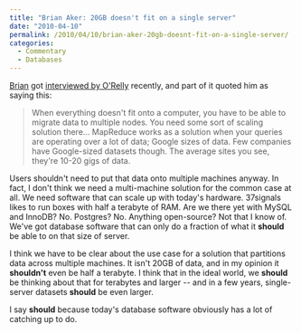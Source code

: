 ```yaml
---
title: "Brian Aker: 20GB doesn't fit on a single server"
date: "2010-04-10"
permalink: /2010/04/10/brian-aker-20gb-doesnt-fit-on-a-single-server/
categories:
  - Commentary
  - Databases
---
```

[Brian][1] got [interviewed by O'Relly][2] recently, and part of it quoted him as saying this:

> When everything doesn't fit onto a computer, you have to be able to migrate data to multiple nodes. You need some sort of scaling solution there&#8230; MapReduce works as a solution when your queries are operating over a lot of data; Google sizes of data. Few companies have Google-sized datasets though. The average sites you see, they're 10-20 gigs of data.

Users shouldn't need to put that data onto multiple machines anyway. In fact, I don't think we need a multi-machine solution for the common case at all. We need software that can scale up with today's hardware. 37signals likes to run boxes with half a terabyte of RAM. Are we there yet with MySQL and InnoDB? No. Postgres? No. Anything open-source? Not that I know of. We've got database software that can only do a fraction of what it **should** be able to on that size of server.

I think we have to be clear about the use case for a solution that partitions data across multiple machines. It isn't 20GB of data, and in my opinion it **shouldn't** even be half a terabyte. I think that in the ideal world, we **should** be thinking about that for terabytes and larger -- and in a few years, single-server datasets **should** be even larger.

I say **should** because today's database software obviously has a lot of catching up to do.

 [1]: http://tangent.org/
 [2]: http://radar.oreilly.com/2010/04/a-mysql-update-from-brian-aker.html
